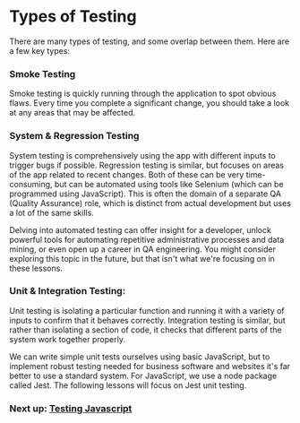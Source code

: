 # Types of Testing

There are many types of testing, and some overlap between them. Here are a few key types:

### Smoke Testing

Smoke testing is quickly running through the application to spot obvious flaws. Every time you complete a significant change, you should take a look at any areas that may be affected.

### System & Regression Testing

System testing is comprehensively using the app with different inputs to trigger bugs if possible. Regression testing is similar, but focuses on areas of the app related to recent changes. Both of these can be very time-consuming, but can be automated using tools like Selenium (which can be programmed using JavaScript). This is often the domain of a separate QA (Quality Assurance) role, which is distinct from actual development but uses a lot of the same skills. 

Delving into automated testing can offer insight for a developer, unlock powerful tools for automating repetitive administrative processes and data mining, or even open up a career in QA engineering. You might consider exploring this topic in the future, but that isn't what we're focusing on in these lessons.

### Unit & Integration Testing:

Unit testing is isolating a particular function and running it with a variety of inputs to confirm that it behaves correctly. Integration testing is similar, but rather than isolating a section of code, it checks that different parts of the system work together properly. 

We can write simple unit tests ourselves using basic JavaScript, but to implement robust testing needed for business software and websites it's far better to use a standard system. For JavaScript, we use a node package called Jest. The following lessons will focus on Jest unit testing. 


### Next up: [Testing Javascript](TEST.md)
